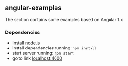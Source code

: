 ## angular-examples

The section contains some examples based on Angular 1.x

### Dependencies
* Install [node.js](http://nodejs.org/) 
* install dependencies running: `npm install`
*  start server running: `npm start`
* go to link [localhost:4000](http://localhost:4000) 
